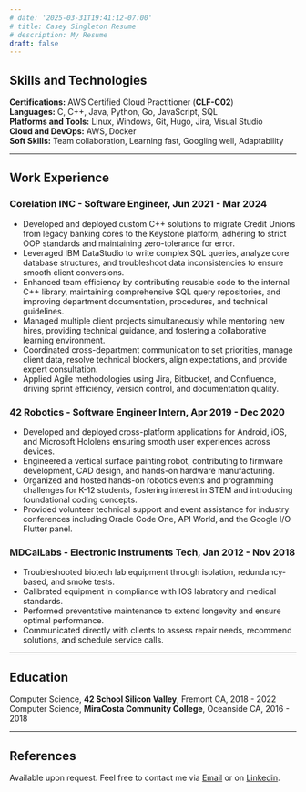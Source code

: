 ```yaml
---
# date: '2025-03-31T19:41:12-07:00'
# title: Casey Singleton Resume
# description: My Resume
draft: false
---
```


## Skills and Technologies

**Certifications:** AWS Certified Cloud Practitioner (**CLF-C02**)  
**Languages:** C, C++, Java, Python, Go, JavaScript, SQL  
**Platforms and Tools:** Linux, Windows, Git, Hugo, Jira, Visual Studio  
**Cloud and DevOps:** AWS, Docker  
**Soft Skills:** Team collaboration, Learning fast, Googling well, Adaptability
___
## Work Experience
### Corelation INC - Software Engineer, Jun 2021 - Mar 2024  
- Developed and deployed custom C++ solutions to migrate Credit Unions from legacy banking cores to the Keystone platform, adhering to strict OOP standards and maintaining zero-tolerance for error.  
- Leveraged IBM DataStudio to write complex SQL queries, analyze core database structures, and troubleshoot data inconsistencies to ensure smooth client conversions.  
- Enhanced team efficiency by contributing reusable code to the internal C++ library, maintaining comprehensive SQL query repositories, and improving department documentation, procedures, and technical guidelines.  
- Managed multiple client projects simultaneously while mentoring new hires, providing technical guidance, and fostering a collaborative learning environment.  
- Coordinated cross-department communication to set priorities, manage client data, resolve technical blockers, align expectations, and provide expert consultation.  
- Applied Agile methodologies using Jira, Bitbucket, and Confluence, driving sprint efficiency, version control, and documentation quality.

### 42 Robotics - Software Engineer Intern, Apr 2019 - Dec 2020
- Developed and deployed cross-platform applications for Android, iOS, and Microsoft Hololens ensuring smooth user experiences across devices.  
- Engineered a vertical surface painting robot, contributing to firmware development, CAD design, and hands-on hardware manufacturing.  
- Organized and hosted hands-on robotics events and programming challenges for K-12 students, fostering interest in STEM and introducing foundational coding concepts.  
- Provided volunteer technical support and event assistance for industry conferences including Oracle Code One, API World, and the Google I/O Flutter panel.  

### MDCalLabs - Electronic Instruments Tech, Jan 2012 - Nov 2018
- Troubleshooted biotech lab equipment through isolation, redundancy-based, and smoke tests.  
- Calibrated equipment in compliance with IOS labratory and medical standards.  
- Performed preventative maintenance to extend longevity and ensure optimal performance.  
- Communicated directly with clients to assess repair needs, recommend solutions, and schedule service calls.  
___
## Education  
Computer Science, **42 School Silicon Valley**, Fremont CA, 2018 - 2022  
Computer Science, **MiraCosta Community College**, Oceanside CA, 2016 - 2018  
___
## References
Available upon request. Feel free to contact me via [Email](mailto:caseyj.singleton@gmail.com) or on [Linkedin][1].  

[1]: <https://www.linkedin.com/in/caseyjs/>
